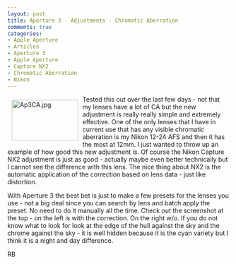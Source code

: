 ```yaml
---
layout: post
title: Aperture 3 - Adjustments - Chromatic Aberration
comments: true
categories:
- Apple Aperture
- Articles
- Aperture 3
- Apple Aperture
- Capture NX2
- Chromatic Aberration
- Nikon
---
```

<a rel="lightbox" href="/wp-content/uploads/2010/02/Ap3CA.jpg"><img title="Ap3CA.jpg" src="/wp-content/uploads/2010/02/.thumbs/.Ap3CA.jpg" border="0" alt="Ap3CA.jpg" hspace="10" vspace="10" width="150" height="92" align="left" /></a>Tested this out over the last few days - not that my lenses have a lot of CA but the new adjustment is really really simple and extremely effective. One of the only lenses that I have in current use that has any visible chromatic aberration is my Nikon 12-24 AFS and then it has the most at 12mm. I just wanted to throw up an example of how good this new adjustment is. Of course the Nikon Capture NX2 adjustment is just as good - actually maybe even better technically but I cannot see the difference with this lens. The nice thing about NX2 is the automatic application of the correction based on lens data - just like distortion.

With Aperture 3 the best bet is just to make a few presets for the lenses you use - not a big deal since you can search by lens and batch apply the preset. No need to do it manually all the time. Check out the screenshot at the top - on the left is with the correction. On the right w/o. If you do not know what to look for look at the edge of the hull against the sky and the chrome against the sky - it is well hidden because it is the cyan variety but I think it is a night and day difference.

RB